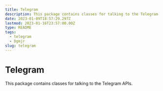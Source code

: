 ```yaml
---
title: Telegram
description: This package contains classes for talking to the Telegram APIs.
date: 2023-01-09T18:57:29.297Z
lastmod: 2023-01-16T23:57:00.00Z
type: README
tags: 
  - telegram
  - Dgmjr
slug: telegram
---
```


# Telegram

This package contains classes for talking to the Telegram APIs.

